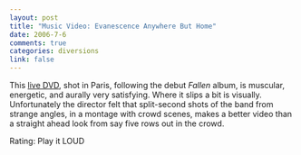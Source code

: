 ```yaml
--- 
layout: post
title: "Music Video: Evanescence Anywhere But Home"
date: 2006-7-6
comments: true
categories: diversions
link: false
---
```

This <a href="http://www.amazon.com/gp/product/B000687M48/sr=8-1/qid=1152188937/ref=pd_bbs_1/104-0631788-6727951?ie=UTF8" title="Anywhere But Home">live DVD</a>, shot in Paris, following the debut <i>Fallen</i> album, is muscular, energetic, and aurally very satisfying. Where it slips a bit is visually. Unfortunately the director felt that split-second shots of the band from strange angles, in a  montage with crowd scenes, makes a better video than a straight ahead look from say five rows out in the crowd.

Rating: Play it LOUD
